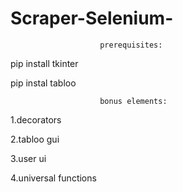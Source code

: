# Scraper-Selenium-

                        prerequisites:

pip install tkinter

pip instal tabloo

                        bonus elements:

1.decorators 

2.tabloo gui

3.user ui

4.universal functions
